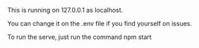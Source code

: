 This is running on 127.0.0.1 as localhost.

You can change it on the .env file if you find yourself on issues.

To run the serve, just run the command npm start
